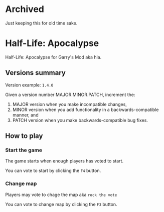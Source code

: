 # Archived
Just keeping this for old time sake.

# Half-Life: Apocalypse
Half-Life: Apocalypse for Garry's Mod aka hla.

## Versions summary

Version example: `1.4.0`

Given a version number MAJOR.MINOR.PATCH, increment the:

1. MAJOR version when you make incompatible changes,
2. MINOR version when you add functionality in a backwards-compatible manner, and
3. PATCH version when you make backwards-compatible bug fixes.

## How to play

### Start the game

The game starts when enough players has voted to start.

You can vote to start by clicking the `F4` button.

### Change map

Players may vote to chage the map aka `rock the vote`

You can vote to change map by clicking the `F3` button.
